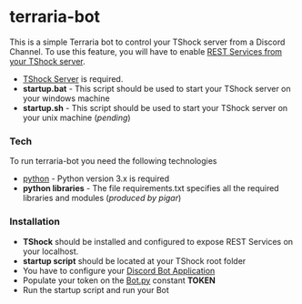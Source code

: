 # terraria-bot

This is a simple Terraria bot to control your TShock server from a Discord Channel. To use this feature, you will have to enable [REST Services from your TShock server](https://tshock.readme.io/v4.3.22/reference).

  - [TShock Server](https://github.com/Pryaxis/TShock/releases) is required.
  - **startup.bat** - This script should be used to start your TShock server on your windows machine
  - **startup.sh** - This script should be used to start your TShock server on your unix machine (_pending_)

### Tech

To run terraria-bot you need the following technologies

* [python](https://www.python.org/) - Python version 3.x is required
* **python libraries** - The file requirements.txt specifies all the required libraries and modules (_produced by pigar_)

### Installation

- **TShock** should be installed and configured to expose REST Services on your localhost.
- **startup script** should be located at your TShock root folder
- You have to configure your [Discord Bot Application](https://github.com/SinisterRectus/Discordia/wiki/Setting-up-a-Discord-application)
- Populate your token on the [Bot.py](https://github.com/jobtravaini/terraria-bot/blob/master/Bot.py) constant **TOKEN**
- Run the startup script and run your Bot
